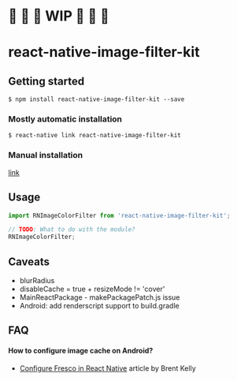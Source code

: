 
# 🚧 🚧 🚧 WIP 🚧 🚧 🚧

# react-native-image-filter-kit

## Getting started

`$ npm install react-native-image-filter-kit --save`

### Mostly automatic installation

`$ react-native link react-native-image-filter-kit`

### Manual installation

[link](manual_installation.md)

## Usage
```javascript
import RNImageColorFilter from 'react-native-image-filter-kit';

// TODO: What to do with the module?
RNImageColorFilter;
```

## Caveats
- blurRadius
- disableCache = true + resizeMode != 'cover'
- MainReactPackage - makePackagePatch.js issue
- Android: add renderscript support to build.gradle

## FAQ
#### How to configure image cache on Android?
- [Configure Fresco in React Native](https://medium.com/in-the-hudl/configure-fresco-in-react-native-28c2bc7dcc4d) article by Brent Kelly